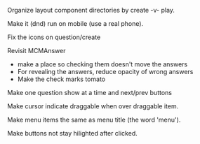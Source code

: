 Organize layout component directories by create -v- play.

Make it (dnd) run on mobile (use a real phone).

Fix the icons on question/create

Revisit MCMAnswer
 * make a place so checking them doesn't move the answers
 * For revealing the answers, reduce opacity of wrong answers 
 * Make the check marks tomato

Make one question show at a time and next/prev buttons

Make cursor indicate draggable when over draggable item.

Make menu items the same as menu title (the word 'menu').

Make buttons not stay hilighted after clicked.
